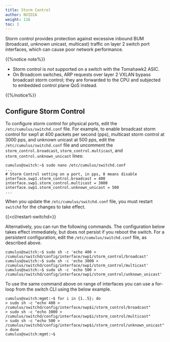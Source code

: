 ```yaml
---
title: Storm Control
author: NVIDIA
weight: 116
toc: 3
---
```

Storm control provides protection against excessive inbound BUM (broadcast, unknown unicast, multicast) traffic on layer 2 switch port interfaces, which can cause poor network performance.

{{%notice note%}}

- Storm control is *not* supported on a switch with the Tomahawk2 ASIC.
- On Broadcom switches, ARP requests over layer 2 VXLAN bypass broadcast storm control; they are forwarded to the CPU and subjected to embedded control plane QoS instead.

{{%/notice%}}

## Configure Storm Control

To configure storm control for physical ports, edit the `/etc/cumulus/switchd.conf` file. For example, to enable broadcast storm control for swp1 at 400 packets per second (pps), multicast storm control at 3000 pps, and unknown unicast at 500 pps, edit the `/etc/cumulus/switchd.conf` file and uncomment the `storm_control.broadcast`, `storm_control.multicast`, and `storm_control.unknown_unicast` lines:

```
cumulus@switch:~$ sudo nano /etc/cumulus/switchd.conf
...
# Storm Control setting on a port, in pps, 0 means disable
interface.swp1.storm_control.broadcast = 400
interface.swp1.storm_control.multicast = 3000
interface.swp1.storm_control.unknown_unicast = 500
...
```

When you update the `/etc/cumulus/switchd.conf` file, you must restart `switchd` for the changes to take effect.

{{<cl/restart-switchd>}}

Alternatively, you can run the following commands. The configuration below takes effect immediately, but does not persist if you reboot the switch. For a persistent configuration, edit the `/etc/cumulus/switchd.conf` file, as described above.

```
cumulus@switch:~$ sudo sh -c 'echo 400 > /cumulus/switchd/config/interface/swp1/storm_control/broadcast'
cumulus@switch:~$ sudo sh -c 'echo 3000 > /cumulus/switchd/config/interface/swp1/storm_control/multicast'
cumulus@switch:~$ sudo sh -c 'echo 500 > /cumulus/switchd/config/interface/swp1/storm_control/unknown_unicast'
```

To use the same command above on range of interfaces you can use a for-loop from the switch CLI using the below example.

```
cumulus@switch:mgmt:~$ for i in {1..5}; do
> sudo sh -c "echo 400 > /cumulus/switchd/config/interface/swp$i/storm_control/broadcast"
> sudo sh -c "echo 3000 > /cumulus/switchd/config/interface/swp$i/storm_control/multicast"
> sudo sh -c "echo 500 > /cumulus/switchd/config/interface/swp$i/storm_control/unknown_unicast"
> done
cumulus@switch:mgmt:~$ 
```
